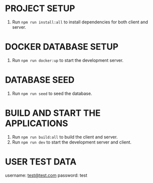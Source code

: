 # PROJECT SETUP
1. Run `npm run install:all` to install dependencies for both client and server.

# DOCKER DATABASE SETUP

1. Run `npm run docker:up` to start the development server.

# DATABASE SEED

1. Run `npm run seed` to seed the database.

# BUILD AND START THE APPLICATIONS

1. Run `npm run build:all` to build the client and server.
2. Run `npm run dev` to start the development server and client.

# USER TEST DATA

username: test@test.com
password: test